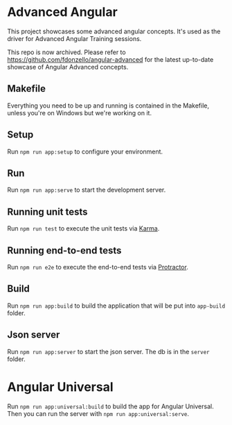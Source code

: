 # Advanced Angular

This project showcases some advanced angular concepts.
It's used as the driver for Advanced Angular Training sessions.

This repo is now archived. Please refer to https://github.com/fdonzello/angular-advanced for the latest up-to-date showcase of Angular Advanced concepts.


## Makefile

Everything you need to be up and running is contained in the Makefile, unless you're on Windows but we're working on it.

## Setup

Run `npm run app:setup` to configure your environment.

## Run

Run `npm run app:serve` to start the development server.

## Running unit tests

Run `npm run test` to execute the unit tests via [Karma](https://karma-runner.github.io).

## Running end-to-end tests

Run `npm run e2e` to execute the end-to-end tests via [Protractor](http://www.protractortest.org/).

## Build

Run `npm run app:build` to build the application that will be put into `app-build` folder.

## Json server
Run `npm run app:server` to start the json server. The db is in the `server` folder.

# Angular Universal
Run `npm run app:universal:build` to build the app for Angular Universal. Then you can run the server with `npm run app:universal:serve`.

